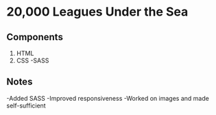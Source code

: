 # 20,000 Leagues Under the Sea

## Components

1. HTML
2. CSS
   -SASS

## Notes

-Added SASS
-Improved responsiveness
-Worked on images and made self-sufficient
